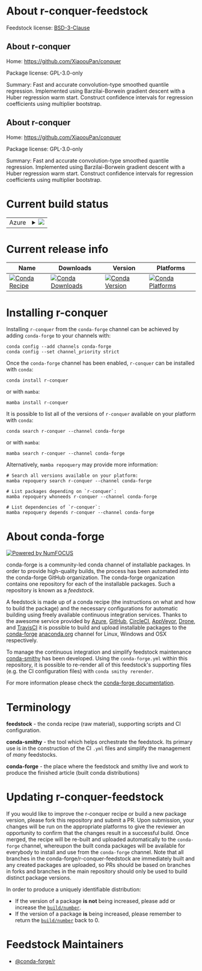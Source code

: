 About r-conquer-feedstock
=========================

Feedstock license: [BSD-3-Clause](https://github.com/conda-forge/r-conquer-feedstock/blob/main/LICENSE.txt)


About r-conquer
---------------

Home: https://github.com/XiaoouPan/conquer

Package license: GPL-3.0-only

Summary: Fast and accurate convolution-type smoothed quantile regression. Implemented using Barzilai-Borwein gradient descent with a Huber regression warm start. Construct confidence intervals for regression coefficients using multiplier bootstrap.

About r-conquer
---------------

Home: https://github.com/XiaoouPan/conquer

Package license: GPL-3.0-only

Summary: Fast and accurate convolution-type smoothed quantile regression. Implemented using Barzilai-Borwein gradient descent with a Huber regression warm start. Construct confidence intervals for regression coefficients using multiplier bootstrap.

Current build status
====================


<table>
    
  <tr>
    <td>Azure</td>
    <td>
      <details>
        <summary>
          <a href="https://dev.azure.com/conda-forge/feedstock-builds/_build/latest?definitionId=10241&branchName=main">
            <img src="https://dev.azure.com/conda-forge/feedstock-builds/_apis/build/status/r-conquer-feedstock?branchName=main">
          </a>
        </summary>
        <table>
          <thead><tr><th>Variant</th><th>Status</th></tr></thead>
          <tbody><tr>
              <td>linux_64</td>
              <td>
                <a href="https://dev.azure.com/conda-forge/feedstock-builds/_build/latest?definitionId=10241&branchName=main">
                  <img src="https://dev.azure.com/conda-forge/feedstock-builds/_apis/build/status/r-conquer-feedstock?branchName=main&jobName=linux&configuration=linux%20linux_64_" alt="variant">
                </a>
              </td>
            </tr><tr>
              <td>linux_aarch64</td>
              <td>
                <a href="https://dev.azure.com/conda-forge/feedstock-builds/_build/latest?definitionId=10241&branchName=main">
                  <img src="https://dev.azure.com/conda-forge/feedstock-builds/_apis/build/status/r-conquer-feedstock?branchName=main&jobName=linux&configuration=linux%20linux_aarch64_" alt="variant">
                </a>
              </td>
            </tr><tr>
              <td>linux_ppc64le</td>
              <td>
                <a href="https://dev.azure.com/conda-forge/feedstock-builds/_build/latest?definitionId=10241&branchName=main">
                  <img src="https://dev.azure.com/conda-forge/feedstock-builds/_apis/build/status/r-conquer-feedstock?branchName=main&jobName=linux&configuration=linux%20linux_ppc64le_" alt="variant">
                </a>
              </td>
            </tr><tr>
              <td>osx_64</td>
              <td>
                <a href="https://dev.azure.com/conda-forge/feedstock-builds/_build/latest?definitionId=10241&branchName=main">
                  <img src="https://dev.azure.com/conda-forge/feedstock-builds/_apis/build/status/r-conquer-feedstock?branchName=main&jobName=osx&configuration=osx%20osx_64_" alt="variant">
                </a>
              </td>
            </tr><tr>
              <td>osx_arm64</td>
              <td>
                <a href="https://dev.azure.com/conda-forge/feedstock-builds/_build/latest?definitionId=10241&branchName=main">
                  <img src="https://dev.azure.com/conda-forge/feedstock-builds/_apis/build/status/r-conquer-feedstock?branchName=main&jobName=osx&configuration=osx%20osx_arm64_" alt="variant">
                </a>
              </td>
            </tr><tr>
              <td>win_64</td>
              <td>
                <a href="https://dev.azure.com/conda-forge/feedstock-builds/_build/latest?definitionId=10241&branchName=main">
                  <img src="https://dev.azure.com/conda-forge/feedstock-builds/_apis/build/status/r-conquer-feedstock?branchName=main&jobName=win&configuration=win%20win_64_" alt="variant">
                </a>
              </td>
            </tr>
          </tbody>
        </table>
      </details>
    </td>
  </tr>
</table>

Current release info
====================

| Name | Downloads | Version | Platforms |
| --- | --- | --- | --- |
| [![Conda Recipe](https://img.shields.io/badge/recipe-r--conquer-green.svg)](https://anaconda.org/conda-forge/r-conquer) | [![Conda Downloads](https://img.shields.io/conda/dn/conda-forge/r-conquer.svg)](https://anaconda.org/conda-forge/r-conquer) | [![Conda Version](https://img.shields.io/conda/vn/conda-forge/r-conquer.svg)](https://anaconda.org/conda-forge/r-conquer) | [![Conda Platforms](https://img.shields.io/conda/pn/conda-forge/r-conquer.svg)](https://anaconda.org/conda-forge/r-conquer) |

Installing r-conquer
====================

Installing `r-conquer` from the `conda-forge` channel can be achieved by adding `conda-forge` to your channels with:

```
conda config --add channels conda-forge
conda config --set channel_priority strict
```

Once the `conda-forge` channel has been enabled, `r-conquer` can be installed with `conda`:

```
conda install r-conquer
```

or with `mamba`:

```
mamba install r-conquer
```

It is possible to list all of the versions of `r-conquer` available on your platform with `conda`:

```
conda search r-conquer --channel conda-forge
```

or with `mamba`:

```
mamba search r-conquer --channel conda-forge
```

Alternatively, `mamba repoquery` may provide more information:

```
# Search all versions available on your platform:
mamba repoquery search r-conquer --channel conda-forge

# List packages depending on `r-conquer`:
mamba repoquery whoneeds r-conquer --channel conda-forge

# List dependencies of `r-conquer`:
mamba repoquery depends r-conquer --channel conda-forge
```


About conda-forge
=================

[![Powered by
NumFOCUS](https://img.shields.io/badge/powered%20by-NumFOCUS-orange.svg?style=flat&colorA=E1523D&colorB=007D8A)](https://numfocus.org)

conda-forge is a community-led conda channel of installable packages.
In order to provide high-quality builds, the process has been automated into the
conda-forge GitHub organization. The conda-forge organization contains one repository
for each of the installable packages. Such a repository is known as a *feedstock*.

A feedstock is made up of a conda recipe (the instructions on what and how to build
the package) and the necessary configurations for automatic building using freely
available continuous integration services. Thanks to the awesome service provided by
[Azure](https://azure.microsoft.com/en-us/services/devops/), [GitHub](https://github.com/),
[CircleCI](https://circleci.com/), [AppVeyor](https://www.appveyor.com/),
[Drone](https://cloud.drone.io/welcome), and [TravisCI](https://travis-ci.com/)
it is possible to build and upload installable packages to the
[conda-forge](https://anaconda.org/conda-forge) [anaconda.org](https://anaconda.org/)
channel for Linux, Windows and OSX respectively.

To manage the continuous integration and simplify feedstock maintenance
[conda-smithy](https://github.com/conda-forge/conda-smithy) has been developed.
Using the ``conda-forge.yml`` within this repository, it is possible to re-render all of
this feedstock's supporting files (e.g. the CI configuration files) with ``conda smithy rerender``.

For more information please check the [conda-forge documentation](https://conda-forge.org/docs/).

Terminology
===========

**feedstock** - the conda recipe (raw material), supporting scripts and CI configuration.

**conda-smithy** - the tool which helps orchestrate the feedstock.
                   Its primary use is in the construction of the CI ``.yml`` files
                   and simplify the management of *many* feedstocks.

**conda-forge** - the place where the feedstock and smithy live and work to
                  produce the finished article (built conda distributions)


Updating r-conquer-feedstock
============================

If you would like to improve the r-conquer recipe or build a new
package version, please fork this repository and submit a PR. Upon submission,
your changes will be run on the appropriate platforms to give the reviewer an
opportunity to confirm that the changes result in a successful build. Once
merged, the recipe will be re-built and uploaded automatically to the
`conda-forge` channel, whereupon the built conda packages will be available for
everybody to install and use from the `conda-forge` channel.
Note that all branches in the conda-forge/r-conquer-feedstock are
immediately built and any created packages are uploaded, so PRs should be based
on branches in forks and branches in the main repository should only be used to
build distinct package versions.

In order to produce a uniquely identifiable distribution:
 * If the version of a package **is not** being increased, please add or increase
   the [``build/number``](https://docs.conda.io/projects/conda-build/en/latest/resources/define-metadata.html#build-number-and-string).
 * If the version of a package **is** being increased, please remember to return
   the [``build/number``](https://docs.conda.io/projects/conda-build/en/latest/resources/define-metadata.html#build-number-and-string)
   back to 0.

Feedstock Maintainers
=====================

* [@conda-forge/r](https://github.com/conda-forge/r/)

